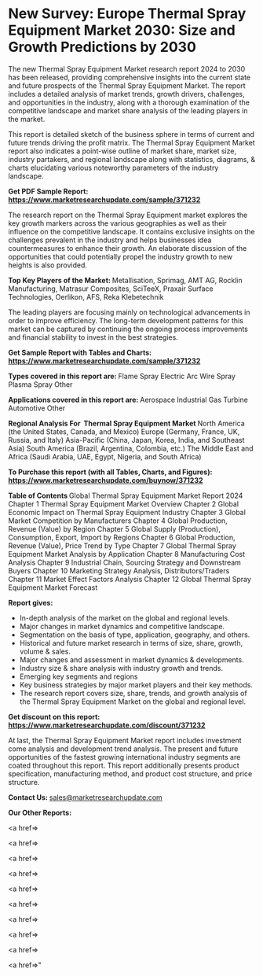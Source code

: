 # New Survey: Europe Thermal Spray Equipment Market 2030: Size and Growth Predictions by 2030

The new Thermal Spray Equipment Market research report 2024 to 2030 has been released, providing comprehensive insights into the current state and future prospects of the Thermal Spray Equipment Market. The report includes a detailed analysis of market trends, growth drivers, challenges, and opportunities in the industry, along with a thorough examination of the competitive landscape and market share analysis of the leading players in the market.

This report is detailed sketch of the business sphere in terms of current and future trends driving the profit matrix. The Thermal Spray Equipment Market report also indicates a point-wise outline of market share, market size, industry partakers, and regional landscape along with statistics, diagrams, &amp; charts elucidating various noteworthy parameters of the industry landscape.

<strong><b>Get PDF Sample Report: <a href=https://www.marketresearchupdate.com/sample/371232>https://www.marketresearchupdate.com/sample/371232</a></b></strong>

The research report on the Thermal Spray Equipment market explores the key growth markers across the various geographies as well as their influence on the competitive landscape. It contains exclusive insights on the challenges prevalent in the industry and helps businesses idea countermeasures to enhance their growth. An elaborate discussion of the opportunities that could potentially propel the industry growth to new heights is also provided.

<strong><b>Top Key Players of the Market:
</b></strong>Metallisation, Sprimag, AMT AG, Rocklin Manufacturing, Matrasur Composites, SciTeeX, Praxair Surface Technologies, Oerlikon, AFS, Reka Klebetechnik<strong><b>
</b></strong>

The leading players are focusing mainly on technological advancements in order to improve efficiency. The long-term development patterns for this market can be captured by continuing the ongoing process improvements and financial stability to invest in the best strategies.

<strong><b>Get Sample Report with Tables and Charts: <a href=https://www.marketresearchupdate.com/sample/371232>https://www.marketresearchupdate.com/sample/371232</a></b></strong>

<strong><b>Types covered in this report are:
</b></strong>Flame Spray
Electric Arc Wire Spray
Plasma Spray
Other<strong><b>
</b></strong>

<strong><b>Applications covered in this report are:
</b></strong>Aerospace
Industrial Gas Turbine
Automotive
Other<strong><b>
</b></strong>

<strong><b>Regional Analysis For  Thermal Spray Equipment Market</b></strong><strong><b>
</b></strong>North America (the United States, Canada, and Mexico)
Europe (Germany, France, UK, Russia, and Italy)
Asia-Pacific (China, Japan, Korea, India, and Southeast Asia)
South America (Brazil, Argentina, Colombia, etc.)
The Middle East and Africa (Saudi Arabia, UAE, Egypt, Nigeria, and South Africa)

<strong><b>To Purchase this report (with all Tables, Charts, and Figures): <a href=https://www.marketresearchupdate.com/buynow/371232>https://www.marketresearchupdate.com/buynow/371232</a></b></strong>

<strong><b>Table of Contents</b></strong><strong><b>
</b></strong>Global Thermal Spray Equipment Market Report 2024
Chapter 1 Thermal Spray Equipment Market Overview
Chapter 2 Global Economic Impact on Thermal Spray Equipment Industry
Chapter 3 Global Market Competition by Manufacturers
Chapter 4 Global Production, Revenue (Value) by Region
Chapter 5 Global Supply (Production), Consumption, Export, Import by Regions
Chapter 6 Global Production, Revenue (Value), Price Trend by Type
Chapter 7 Global Thermal Spray Equipment Market Analysis by Application
Chapter 8 Manufacturing Cost Analysis
Chapter 9 Industrial Chain, Sourcing Strategy and Downstream Buyers
Chapter 10 Marketing Strategy Analysis, Distributors/Traders
Chapter 11 Market Effect Factors Analysis
Chapter 12 Global Thermal Spray Equipment Market Forecast

<strong><b>Report gives:</b></strong>

- In-depth analysis of the market on the global and regional levels.
- Major changes in market dynamics and competitive landscape.
- Segmentation on the basis of type, application, geography, and others.
- Historical and future market research in terms of size, share, growth, volume &amp; sales.
- Major changes and assessment in market dynamics &amp; developments.
- Industry size &amp; share analysis with industry growth and trends.
- Emerging key segments and regions
- Key business strategies by major market players and their key methods.
- The research report covers size, share, trends, and growth analysis of the Thermal Spray Equipment Market on the global and regional level.

<strong><b>Get discount on this report: <a href=https://www.marketresearchupdate.com/discount/371232>https://www.marketresearchupdate.com/discount/371232</a></b></strong>

At last, the Thermal Spray Equipment Market report includes investment come analysis and development trend analysis. The present and future opportunities of the fastest growing international industry segments are coated throughout this report. This report additionally presents product specification, manufacturing method, and product cost structure, and price structure.

<strong><b>Contact Us:
</b></strong>sales@marketresearchupdate.com

<strong>Our Other Reports:</strong>

<a href=></a>

<a href=></a>

<a href=></a>

<a href=></a>

<a href=></a>

<a href=></a>

<a href=></a>

<a href=></a>

<a href=></a>

<a href=></a>"
